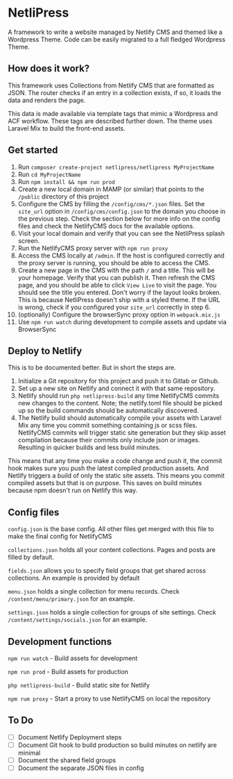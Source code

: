 # NetliPress

A framework to write a website managed by Netlify CMS and themed like a Wordpress Theme. Code can be easily migrated to
a full fledged Wordpress Theme.

## How does it work?

This framework uses Collections from Netlify CMS that are formatted as JSON. The router checks if an entry in a
collection exists, if so, it loads the data and renders the page.

This data is made available via template tags that mimic a Wordpress and ACF workflow. These tags are described further
down. The theme uses Laravel Mix to build the front-end assets.

## Get started

1. Run `composer create-project netlipress/netlipress MyProjectName`
2. Run `cd MyProjectName`
3. Run `npm install && npm run prod`
5. Create a new local domain in MAMP (or similar) that points to the `/public` directory of this project
6. Configure the CMS by filling the `/config/cms/*.json` files. Set the `site_url` option in `/config/cms/config.json`
   to the domain you choose in the previous step. Check the section below for more info on the config files and check
   the NetlifyCMS docs for the available options.
7. Visit your local domain and verify that you can see the NetliPress splash screen.
8. Run the NetlifyCMS proxy server with `npm run proxy`
9. Access the CMS locally at `/admin`. If the host is configured correctly and the proxy server is running, you should
   be able to access the CMS.
10. Create a new page in the CMS with the path `/` and a title. This will be your homepage. Verify that you can publish
    it. Then refresh the CMS page, and you should be able to click `View Live` to visit the page. You should see the
    title you entered. Don't worry if the layout looks broken. This is because NetliPress doesn't ship with a styled
    theme. If the URL is wrong, check if you configured your `site_url` correctly in step 6.
11. (optionally) Configure the browserSync proxy option in `webpack.mix.js`
12. Use `npm run watch` during development to compile assets and update via BrowserSync

## Deploy to Netlify

This is to be documented better. But in short the steps are.

1. Initialize a Git repository for this project and push it to Gitlab or Github.
2. Set up a new site on Netlify and connect it with that same repository.
3. Netlify should run `php netlipress-build` any time NetlifyCMS commits new changes to the content. Note; the
   netlify.toml file should be picked up so the build commands should be automatically discovered.
4. The Netlify build should automatically compile your assets with Laravel Mix any time you commit something containing
   js or scss files. NetlifyCMS commits will trigger static site generation but they skip asset compilation because
   their commits only include json or images. Resulting in quicker builds and less build minutes.

This means that any time you make a code change and push it, the commit hook makes sure you push the latest compiled
production assets. And Netlify triggers a build of only the static site assets. This means you commit compiled assets
but that is on purpose. This saves on build minutes because npm doesn't run on Netlify this way.

## Config files

`config.json` is the base config. All other files get merged with this file to make the final config for NetlifyCMS

`collections.json` holds all your content collections. Pages and posts are filled by default.

`fields.json` allows you to specify field groups that get shared across collections. An example is provided by default

`menu.json` holds a single collection for menu records. Check `/content/menu/primary.json` for an example.

`settings.json` holds a single collection for groups of site settings. Check `/content/settings/socials.json` for an
example.

## Development functions

`npm run watch` - Build assets for development

`npm run prod` - Build assets for production

`php netlipress-build` - Build static site for Netlify

`npm rum proxy` - Start a proxy to use NetlifyCMS on local the repository

## To Do

- [ ] Document Netlify Deployment steps
- [ ] Document Git hook to build production so build minutes on netlify are minimal
- [ ] Document the shared field groups
- [ ] Document the separate JSON files in config
